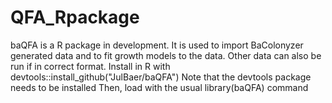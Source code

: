 # QFA_Rpackage
 baQFA is a R package in development. It is used to import BaColonyzer generated data and to fit growth models  to the data. Other data can also be run if in correct format.
Install in R with
devtools::install_github("JulBaer/baQFA")
Note that the devtools package needs to be installed
Then, load with the usual
library(baQFA)
command
